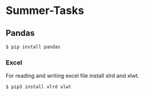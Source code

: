 # Summer-Tasks

## Pandas

```sh
$ pip install pandas
```

### Excel

For reading and writing excel file install xlrd and xlwt.

```sh
$ pip3 install xlrd xlwt
```

